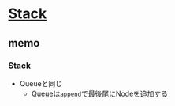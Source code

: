 # [Stack](https://github.com/trekhleb/javascript-algorithms/tree/master/src/data-structures/stack)

## memo

### Stack

- Queueと同じ
    - Queueは`append`で最後尾にNodeを追加する
